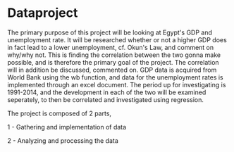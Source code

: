 # Dataproject

The primary purpose of this project will be looking at Egypt's GDP and unemployment rate. It will be researched whether or not a higher GDP does in fact lead to a lower unemployment, cf. Okun's Law, and comment on why/why not. This is finding the correlation between the two gonna make possible, and is therefore the primary goal of the project. The correlation will in addition be discussed, commented on. GDP data is acquired from World Bank using the wb function, and data for the unemployment rates is implemented through an excel document. The period up for investigating is 1991-2014, and the development in each of the two will be examined seperately, to then be correlated and investigated using regression.

The project is composed of 2 parts, 

  1 - Gathering and implementation of data
  
  2 - Analyzing and processing the data

